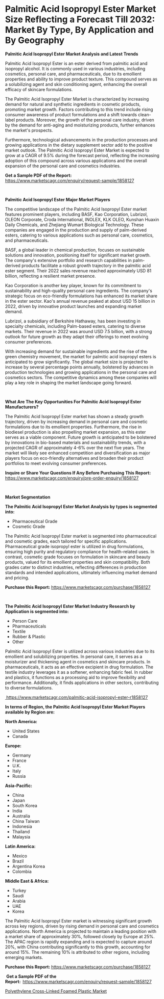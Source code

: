 <p><h1>Palmitic Acid Isopropyl Ester Market Size Reflecting a Forecast Till 2032: Market By Type, By Application and By Geography</h1></p><p><strong>Palmitic Acid Isopropyl Ester Market Analysis and Latest Trends</strong></p>
<p><p>Palmitic Acid Isopropyl Ester is an ester derived from palmitic acid and isopropyl alcohol. It is commonly used in various industries, including cosmetics, personal care, and pharmaceuticals, due to its emollient properties and ability to improve product texture. This compound serves as a solubilizing agent and skin conditioning agent, enhancing the overall efficacy of skincare formulations.</p><p>The Palmitic Acid Isopropyl Ester Market is characterized by increasing demand for natural and synthetic ingredients in cosmetic products, promoting market growth. Factors contributing to this trend include rising consumer awareness of product formulations and a shift towards clean-label products. Moreover, the growth of the personal care industry, driven by the demand for anti-aging and moisturizing products, further enhances the market's prospects.</p><p>Furthermore, technological advancements in the production processes and growing applications in the dietary supplement sector add to the positive market outlook. The Palmitic Acid Isopropyl Ester Market is expected to grow at a CAGR of 9.5% during the forecast period, reflecting the increasing adoption of this compound across various applications and the overall expansion of the personal care and cosmetics industries.</p></p>
<p><strong>Get a Sample PDF of the Report:&nbsp;</strong> <a href="https://www.marketscagr.com/enquiry/request-sample/1858127?utm_campaign=3095&utm_medium=2&utm_source=Github&utm_content=ia&utm_term=03042025&utm_id=palmitic-acid-isopropyl-ester">https://www.marketscagr.com/enquiry/request-sample/1858127</a></p>
<p>&nbsp;</p>
<p><strong>Palmitic Acid Isopropyl Ester Major Market Players</strong></p>
<p><p>The competitive landscape of the Palmitic Acid Isopropyl Ester market features prominent players, including BASF, Kao Corporation, Lubrizol, OLEON Corporate, Croda International, INOLEX, KLK OLEO, Kunshan Huaxin Daily Chemicals, and Zhejiang Wumart Biological Technology. These companies are engaged in the production and supply of palm-derived esters, catering to various applications such as personal care, cosmetics, and pharmaceuticals.</p><p>BASF, a global leader in chemical production, focuses on sustainable solutions and innovation, positioning itself for significant market growth. The company's extensive portfolio and research capabilities in palm-derived products facilitate a robust growth trajectory in the palmitic acid ester segment. Their 2022 sales revenue reached approximately USD 81 billion, reflecting a resilient market presence.</p><p>Kao Corporation is another key player, known for its commitment to sustainability and high-quality personal care ingredients. The company's strategic focus on eco-friendly formulations has enhanced its market share in the ester sector. Kao's annual revenue peaked at about USD 15 billion in 2022, driven by innovative product launches and expanding market demand.</p><p>Lubrizol, a subsidiary of Berkshire Hathaway, has been investing in specialty chemicals, including Palm-based esters, catering to diverse markets. Their revenue in 2022 was around USD 7.5 billion, with a strong outlook for future growth as they adapt their offerings to meet evolving consumer preferences.</p><p>With increasing demand for sustainable ingredients and the rise of the green chemistry movement, the market for palmitic acid isopropyl esters is anticipated to grow significantly. The global market size is projected to increase by several percentage points annually, bolstered by advances in production technologies and growing applications in the personal care and cosmetics sectors. The competitive dynamics among these companies will play a key role in shaping the market landscape going forward.</p></p>
<p>&nbsp;</p>
<p><strong>What Are The Key Opportunities For Palmitic Acid Isopropyl Ester Manufacturers?</strong></p>
<p><p>The Palmitic Acid Isopropyl Ester market has shown a steady growth trajectory, driven by increasing demand in personal care and cosmetic formulations due to its emollient properties. Furthermore, the rise in biodiesel production is also propelling market expansion, as this ester serves as a viable component. Future growth is anticipated to be bolstered by innovations in bio-based materials and sustainability trends, with a projected CAGR of approximately 4-6% over the next five years. The market will likely see enhanced competition and diversification as major players focus on eco-friendly alternatives and broaden their product portfolios to meet evolving consumer preferences.</p></p>
<p><strong>Inquire or Share Your Questions If Any Before Purchasing This Report:</strong> <a href="https://www.marketscagr.com/enquiry/pre-order-enquiry/1858127?utm_campaign=3095&utm_medium=2&utm_source=Github&utm_content=ia&utm_term=03042025&utm_id=palmitic-acid-isopropyl-ester">https://www.marketscagr.com/enquiry/pre-order-enquiry/1858127</a></p>
<p>&nbsp;</p>
<p><strong>Market Segmentation</strong></p>
<p><strong>The Palmitic Acid Isopropyl Ester Market Analysis by types is segmented into:</strong></p>
<p><ul><li>Pharmaceutical Grade</li><li>Cosmetic Grade</li></ul></p>
<p><p>The Palmitic Acid Isopropyl Ester market is segmented into pharmaceutical and cosmetic grades, each tailored for specific applications. Pharmaceutical grade isopropyl ester is utilized in drug formulations, ensuring high purity and regulatory compliance for health-related uses. In contrast, cosmetic grade focuses on formulation in skincare and beauty products, valued for its emollient properties and skin compatibility. Both grades cater to distinct industries, reflecting differences in production standards and intended applications, ultimately influencing market demand and pricing.</p></p>
<p><strong>Purchase this Report:&nbsp;</strong><a href="https://www.marketscagr.com/purchase/1858127?utm_campaign=3095&utm_medium=2&utm_source=Github&utm_content=ia&utm_term=03042025&utm_id=palmitic-acid-isopropyl-ester">https://www.marketscagr.com/purchase/1858127</a></p>
<p>&nbsp;</p>
<p><strong>The Palmitic Acid Isopropyl Ester Market Industry Research by Application is segmented into:</strong></p>
<p><ul><li>Person Care</li><li>Pharmaceuticals</li><li>Textile</li><li>Rubber & Plastic</li><li>Other</li></ul></p>
<p><p>Palmitic Acid Isopropyl Ester is utilized across various industries due to its emollient and solubilizing properties. In personal care, it serves as a moisturizer and thickening agent in cosmetics and skincare products. In pharmaceuticals, it acts as an effective excipient in drug formulation. The textile industry leverages it as a softener, enhancing fabric feel. In rubber and plastics, it functions as a processing aid to improve flexibility and performance. Additionally, it finds applications in other sectors, contributing to diverse formulations.</p></p>
<p><a href="https://www.marketscagr.com/palmitic-acid-isopropyl-ester-r1858127?utm_campaign=3095&utm_medium=2&utm_source=Github&utm_content=ia&utm_term=03042025&utm_id=palmitic-acid-isopropyl-ester">&nbsp;https://www.marketscagr.com/palmitic-acid-isopropyl-ester-r1858127</a></p>
<p><strong>In terms of Region, the Palmitic Acid Isopropyl Ester Market Players available by Region are:</strong></p>
<p>
    <p> <strong> North America: </strong>
        <ul>
            <li>United States</li>
            <li>Canada</li>
        </ul>
        </p> 
    <p> <strong> Europe: </strong>
        <ul>
            <li>Germany</li>
            <li>France</li>
            <li>U.K.</li>
            <li>Italy</li>
            <li>Russia</li>
        </ul>
        </p> 
    <p> <strong> Asia-Pacific: </strong>
        <ul>
            <li>China</li>
            <li>Japan</li>
            <li>South Korea</li>
            <li>India</li>
            <li>Australia</li>
            <li>China Taiwan</li>
            <li>Indonesia</li>
            <li>Thailand</li>
            <li>Malaysia</li>
        </ul>
        </p> 
    <p> <strong> Latin America: </strong>
        <ul>
            <li>Mexico</li>
            <li>Brazil</li>
            <li>Argentina Korea</li>
            <li>Colombia</li>
        </ul>
        </p> 
    <p> <strong> Middle East & Africa: </strong>
        <ul>
            <li>Turkey</li>
            <li>Saudi</li>
            <li>Arabia</li>
            <li>UAE</li>
            <li>Korea</li>
        </ul>
    </p>
    </p>
<p><p>The Palmitic Acid Isopropyl Ester market is witnessing significant growth across key regions, driven by rising demand in personal care and cosmetics applications. North America is projected to maintain a leading position with a market share of approximately 30%, followed closely by Europe at 25%. The APAC region is rapidly expanding and is expected to capture around 20%, with China contributing significantly to this growth, accounting for around 15%. The remaining 10% is attributed to other regions, including emerging markets.</p></p>
<p><strong>Purchase this Report: </strong><a href="https://www.marketscagr.com/purchase/1858127?utm_campaign=3095&utm_medium=2&utm_source=Github&utm_content=ia&utm_term=03042025&utm_id=palmitic-acid-isopropyl-ester">https://www.marketscagr.com/purchase/1858127</a></p>
<p>&nbsp;<strong>Get a Sample PDF of the Report:&nbsp;&nbsp;</strong><a href="https://www.marketscagr.com/enquiry/request-sample/1858127?utm_campaign=3095&utm_medium=2&utm_source=Github&utm_content=ia&utm_term=03042025&utm_id=palmitic-acid-isopropyl-ester">https://www.marketscagr.com/enquiry/request-sample/1858127</a></p>
<p><strong></strong></p>
<p><p><a href="https://github.com/muhjanaidu/Market-Research-Report-List-1/blob/main/polyethylene-cross-linked-foamed-plastic-market.md?utm_campaign=3095&utm_medium=2&utm_source=Github&utm_content=ia&utm_term=03042025&utm_id=palmitic-acid-isopropyl-ester">Polyethylene Cross-Linked Foamed Plastic Market</a></p></p>